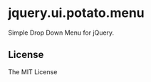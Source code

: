 
jquery.ui.potato.menu
=======================

Simple Drop Down Menu for jQuery.

## License

The MIT License

 [DEMO]: http://makotokw.github.com/jquery/ui_potato_menu/